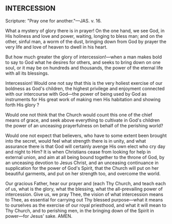 ## INTERCESSION ##

Scripture: "Pray one for another."—JAS. v. 16.



What a mystery of glory there is in prayer! On the one hand, we see God, in His holiness and love and power, waiting, longing to bless man; and on the other, sinful man, a worm of the dust, bringing down from God by prayer the very life and love of heaven to dwell in his heart.

But how much greater the glory of intercession!—when a man makes bold to say to God what he desires for others, and seeks to bring down on one soul, or it may be on hundreds and thousands, the power of the eternal life with all its blessings.

Intercession! Would one not say that this is the very holiest exercise of our boldness as God's children, the highest privilege and enjoyment connected with our intercourse with God—the power of being used by God as instruments for His great work of making men His habitation and showing forth His glory ?

Would one not think that the Church would count this one of the chief means of grace, and seek above everything to cultivate in God's children the power of an unceasing prayerfulness on behalf of the perishing world?

Would one not expect that believers, who have to some extent been brought into the secret, would feel what strength there is in unity, and what assurance there is that God will certainly avenge His own elect who cry day and night to Him? It is when Christians cease from looking for help in external union, and aim at all being bound together to the throne of God, by an unceasing devotion to Jesus Christ, and an unceasing continuance in supplication for the power of God's Spirit, that the Church will put on her beautiful garments, and put on her strength too, and overcome the world.

Our gracious Father, hear our prayer and (each Thy Church, and teach each of us, what is the glory, what the blessing, what the all-prevailing power of intercession. Give us, we pray Thee, the vision of what intercession means to Thee, as essential for carrying out Thy blessed purpose—what it means to ourselves as the exercise of our royal priesthood, and what it will mean to Thy Church, and to perishing men, in the bringing down of the Spirit in power—for Jesus' sake. AMEN.

